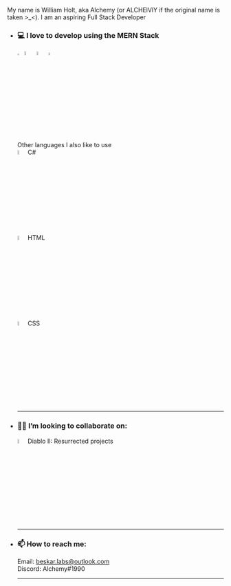 My name is William Holt, aka Alchemy (or ALCHElVlY if the original name is taken >_<). I am an aspiring Full Stack Developer
 
-   <h3>💻 I love to develop using the MERN Stack</h3>
    <p>
      <img src="https://imgur.com/U9NRYzH.png" alt="mongoDB" width=2.5% height=2.5% />
      <img src="https://imgur.com/NFOktJ8.png" alt="expressJS" width=5% height=5% />
      <img src="https://imgur.com/kRALSx1.png" alt="reactJS" width=5% height=5% />
      <img src="https://imgur.com/BAmdOeC.png" alt="nodeJS" width=4% height=4% />
  
      Other languages I also like to use<br>
      <img src="https://imgur.com/GxZB87E.png" alt="cSharp" width=5% height=5%><span>C#</span></img><br>
      <img src="https://imgur.com/knhEDjT.png" alt="html" width=5% height=5%><span>HTML</span></img><br>
      <img src="https://imgur.com/mxgz4Wx.png" alt="css" width=5% height=5%><span>CSS</span></img>
     </p>
    
    ------------------------------------------------------------
  
-   <h3>🧑‍💻 I’m looking to collaborate on:</h3>
    <p>
      <img src="https://imgur.com/2p3QZf5.png" alt="d2r" width=5% height=5%>Diablo II: Resurrected projects</img>
    </p>
    
    ------------------------------------------------------------
  
-   <h3>📫 How to reach me:</h3>
    <p>
      Email: <a href="mailto:beskar.labs@outlook.com">beskar.labs@outlook.com</a><br>
      Discord: Alchemy#1990
    </p>
    
    ------------------------------------------------------------
